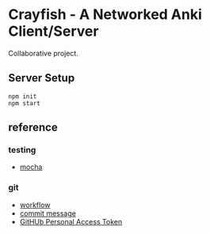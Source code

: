 # Crayfish - A Networked Anki Client/Server

Collaborative project.

## Server Setup

```shell
npm init
npm start
```

## reference

### testing

- [mocha](https://mochajs.org/)
### git

- [workflow](https://nvie.com/posts/a-successful-git-branching-model/)
- [commit message](https://cbea.ms/git-commit/)
- [GitHUb Personal Access Token](https://docs.github.com/en/authentication/keeping-your-account-and-data-secure/creating-a-personal-access-token)
